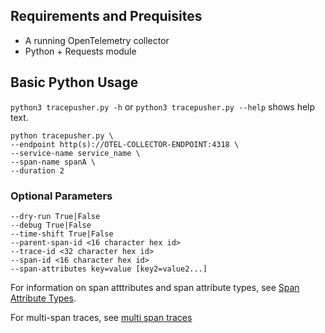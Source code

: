 ## Requirements and Prequisites
- A running OpenTelemetry collector
- Python + Requests module

## Basic Python Usage

`python3 tracepusher.py -h` or `python3 tracepusher.py --help` shows help text.

```
python tracepusher.py \
--endpoint http(s)://OTEL-COLLECTOR-ENDPOINT:4318 \
--service-name service_name \
--span-name spanA \
--duration 2
```

### Optional Parameters

```
--dry-run True|False
--debug True|False
--time-shift True|False
--parent-span-id <16 character hex id>
--trace-id <32 character hex id>
--span-id <16 character hex id>
--span-attributes key=value [key2=value2...]
```

For information on span atttributes and span attribute types, see [Span Attribute Types](../reference/span-attribute-types.md).

For multi-span traces, see [multi span traces](../reference/multi-span-traces.md)

